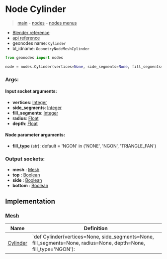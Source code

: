 # Node Cylinder

> [main](../structure.md) - [nodes](nodes.md) - [nodes menus](nodes_menus.md)

- [Blender reference](https://docs.blender.org/manual/en/latest/modeling/geometry_nodes/mesh_primitives/cylinder.html)
- [api reference](https://docs.blender.org/api/current/bpy.types.GeometryNodeMeshCylinder.html)
- geonodes name: `Cylinder`
- bl_idname: `GeometryNodeMeshCylinder`

```python
from geonodes import nodes

node = nodes.Cylinder(vertices=None, side_segments=None, fill_segments=None, radius=None, depth=None, fill_type='NGON')
```

### Args:

#### Input socket arguments:

- **vertices**: [Integer](Integer.md)
- **side_segments**: [Integer](Integer.md)
- **fill_segments**: [Integer](Integer.md)
- **radius**: [Float](Float.md)
- **depth**: [Float](Float.md)

#### Node parameter arguments:

- **fill_type** (str): default = 'NGON' in ('NONE', 'NGON', 'TRIANGLE_FAN')

### Output sockets:

- **mesh** : [Mesh](Mesh.md)
- **top** : [Boolean](Boolean.md)
- **side** : [Boolean](Boolean.md)
- **bottom** : [Boolean](Boolean.md)

## Implementation

### [Mesh](Mesh.md)

| Name | Definition |
|------|------------|
 | [Cylinder](Mesh.md#Cylinder-staticmethod) | `def Cylinder(vertices=None, side_segments=None, fill_segments=None, radius=None, depth=None, fill_type='NGON'): |

